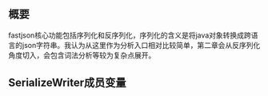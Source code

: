 ## 概要

fastjson核心功能包括序列化和反序列化，序列化的含义是将java对象转换成跨语言的json字符串。我认为从这里作为分析入口相对比较简单，第二章会从反序列化角度切入，会包含词法分析等较为复杂点展开。


## SerializeWriter成员变量



